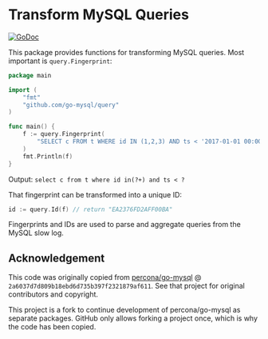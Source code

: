 # Transform MySQL Queries

[![GoDoc](https://godoc.org/github.com/go-mysql/query?status.svg)](https://godoc.org/github.com/go-mysql/query)

This package provides functions for transforming MySQL queries. Most important is `query.Fingerprint`:

```go
package main

import (
    "fmt"
    "github.com/go-mysql/query"
)

func main() {
    f := query.Fingerprint(
        "SELECT c FROM t WHERE id IN (1,2,3) AND ts < '2017-01-01 00:00:00'",
    )
    fmt.Println(f)
}
```

Output: `select c from t where id in(?+) and ts < ?`

That fingerprint can be transformed into a unique ID:

```go
id := query.Id(f) // return "EA2376FD2AFF00BA"
```

Fingerprints and IDs are used to parse and aggregate queries from the MySQL slow log.

## Acknowledgement

This code was originally copied from [percona/go-mysql](http:://github.com/percona/go-mysql/query) @ `2a6037d7d809b18ebd6d735b397f2321879af611`. See that project for original contributors and copyright.

This project is a fork to continue development of percona/go-mysql as separate packages. GitHub only allows forking a project once, which is why the code has been copied.
